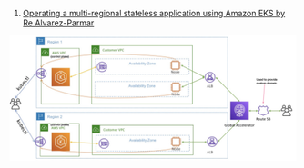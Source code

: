 

1. [Operating a multi-regional stateless application using Amazon EKS by Re Alvarez-Parmar](https://aws.amazon.com/blogs/containers/operating-a-multi-regional-stateless-application-using-amazon-eks/)

<img src="./images/global-accelerator-plus-r53.png" title="global-accelerator-plus-r53.png" width="900"/>